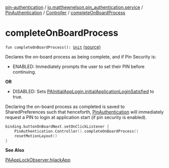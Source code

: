 [pin-authentication](../../../index.md) / [io.matthewnelson.pin_authentication.service](../../index.md) / [PinAuthentication](../index.md) / [Controller](index.md) / [completeOnBoardProcess](./complete-on-board-process.md)

# completeOnBoardProcess

`fun completeOnBoardProcess(): `[`Unit`](https://kotlinlang.org/api/latest/jvm/stdlib/kotlin/-unit/index.html) [(source)](https://github.com/05nelsonm/pin-authentication/blob/master/pin-authentication/src/main/java/io/matthewnelson/pin_authentication/service/PinAuthentication.kt#L533)

Declares the on-board process as being complete,
and if Pin Security is:

* ENABLED: Immediately prompts the user to set
    their PIN before continuing.

**OR**

* DISABLED: Sets [PAInitialAppLogin.initialApplicationLoginSatisfied](#)
    to true.

Declaring the on-board process as completed is saved
to SharedPreferences such that henceforth,
[PinAuthentication](../index.md) will immediately request a
PIN to login at application start (if pin security
is enabled).

``` kotlin
binding.buttonOnBoardNext.setOnClickListener {
    PinAuthentication.Controller().completeOnBoardProcess()
    resetMotionLayout()
}
```

**See Also**

[PAAppLockObserver.hijackApp](#)

